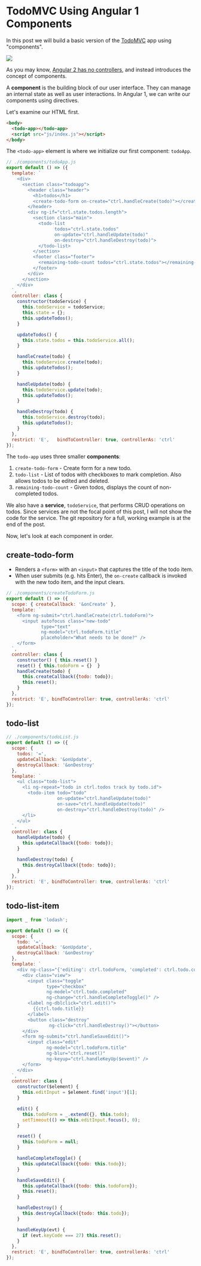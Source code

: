 # TodoMVC Using Angular 1 Components

In this post we will build a basic version of the [TodoMVC](http://todomvc.com)
app using "components".

![](./todo-app.png)

As you may know, [Angular 2 has no controllers](http://blog.mgechev.com/2015/04/06/angular2-first-impressions/#angular2-has-no-controllers), and instead introduces the concept of components.

A **component** is the building block of our user interface. They can manage
an internal state as well as user interactions. In Angular 1, we can write our
components using directives.

Let's examine our HTML first.

```html
<body>
  <todo-app></todo-app>
  <script src="js/index.js"></script>
</body>
```

The `<todo-app>` element is where we initialize our first component: `todoApp`.

```js
// ./components/todoApp.js
export default () => ({
  template: `
    <div>
      <section class="todoapp">
        <header class="header">
          <h1>todos</h1>
          <create-todo-form on-create="ctrl.handleCreate(todo)"></create-todo-form>
        </header>
        <div ng-if="ctrl.state.todos.length">
          <section class="main">
            <todo-list
                  todos="ctrl.state.todos"
                  on-update="ctrl.handleUpdate(todo)"
                  on-destroy="ctrl.handleDestroy(todo)">
            </todo-list>
          </section>
          <footer class="footer">
            <remaining-todo-count todos="ctrl.state.todos"></remaining-todo-count>
          </footer>
        </div>
      </section>
    </div>
  `,
  controller: class {
    constructor(todoService) {
      this.todoService = todoService;
      this.state = {};
      this.updateTodos();
    }

    updateTodos() {
      this.state.todos = this.todoService.all();
    }

    handleCreate(todo) {
      this.todoService.create(todo);
      this.updateTodos();
    }

    handleUpdate(todo) {
      this.todoService.update(todo);
      this.updateTodos();
    }

    handleDestroy(todo) {
      this.todoService.destroy(todo);
      this.updateTodos();
    }
  },
  restrict: 'E',   bindToController: true, controllerAs: 'ctrl'
});
```

The `todo-app` uses three smaller **components**:

1. `create-todo-form` - Create form for a new todo.
2. `todo-list` - List of todos with checkboxes to mark completion. Also allows todos to be edited and deleted.
3. `remaining-todo-count` - Given todos, displays the count of non-completed todos.

We also have a **service**, `todoService`, that performs CRUD operations on todos.
Since services are not the focal point of this post, I will not show the code for
the service. The git repository for a full, working example is at the end of the post.

Now, let's look at each component in order.

## create-todo-form

- Renders a `<form>` with an `<input>` that captures the title of the todo item.
- When user submits (e.g. hits Enter), the `on-create` callback is invoked with the new todo item, and the input clears.

```js
// ./components/createTodoForm.js
export default () => ({
  scope: { createCallback: '&onCreate' },
  template: `
    <form ng-submit="ctrl.handleCreate(ctrl.todoForm)">
      <input autofocus class="new-todo"
             type="text"
             ng-model="ctrl.todoForm.title"
             placeholder="What needs to be done?" />
    </form>
  `,
  controller: class {
    constructor() { this.reset() }
    reset() { this.todoForm = {}  }
    handleCreate(todo) {
      this.createCallback({todo: todo});
      this.reset();
    }
  },
  restrict: 'E', bindToController: true, controllerAs: 'ctrl'
});
```

## todo-list

```js
// ./components/todoList.js
export default () => ({
  scope: {
    todos: '=',
    updateCallback: '&onUpdate',
    destroyCallback: '&onDestroy'
  },
  template: `
    <ul class="todo-list">
      <li ng-repeat="todo in ctrl.todos track by todo.id">
        <todo-item todo="todo"
                   on-update="ctrl.handleUpdate(todo)"
                   on-save="ctrl.handleUpdate(todo)"
                   on-destroy="ctrl.handleDestroy(todo)" />
      </li>
    </ul>
  `,
  controller: class {
    handleUpdate(todo) {
      this.updateCallback({todo: todo});
    }

    handleDestroy(todo) {
      this.destroyCallback({todo: todo});
    }
  },
  restrict: 'E', bindToController: true, controllerAs: 'ctrl'
});
```
## todo-list-item

```js
import _ from 'lodash';

export default () => ({
  scope: {
    todo: '=',
    updateCallback: '&onUpdate',
    destroyCallback: '&onDestroy'
  },
  template: `
    <div ng-class="{'editing': ctrl.todoForm, 'completed': ctrl.todo.completed}">
      <div class="view">
        <input class="toggle"
               type="checkbox"
               ng-model="ctrl.todo.completed"
               ng-change="ctrl.handleCompleteToggle()" />
        <label ng-dblclick="ctrl.edit()">
          {{ctrl.todo.title}}
        </label>
        <button class="destroy"
                ng-click="ctrl.handleDestroy()"></button>
      </div>
      <form ng-submit="ctrl.handleSaveEdit()">
        <input class="edit"
               ng-model="ctrl.todoForm.title"
               ng-blur="ctrl.reset()"
               ng-keyup="ctrl.handleKeyUp($event)" />
      </form>
    </div>
  `,
  controller: class {
    constructor($element) {
      this.editInput = $element.find('input')[1];
    }

    edit() {
      this.todoForm = _.extend({}, this.todo);
      setTimeout(() => this.editInput.focus(), 0);
    }

    reset() {
      this.todoForm = null;
    }

    handleCompleteToggle() {
      this.updateCallback({todo: this.todo});
    }

    handleSaveEdit() {
      this.updateCallback({todo: this.todoForm});
      this.reset();
    }

    handleDestroy() {
      this.destroyCallback({todo: this.todo});
    }

    handleKeyUp(evt) {
      if (evt.keyCode === 27) this.reset();
    }
  },
  restrict: 'E', bindToController: true, controllerAs: 'ctrl'
});
```
